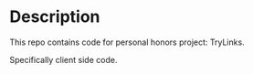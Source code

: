 # Description

This repo contains code for personal honors project: TryLinks.

Specifically client side code.